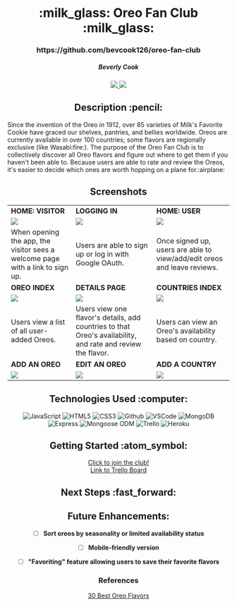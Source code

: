 <div align ="center">
<h1>:milk_glass: Oreo Fan Club :milk_glass:</h1>
<h3>https://github.com/bevcook126/oreo-fan-club</h3>
<h5>Beverly Cook</h5>
<a href="https://www.linkedin.com/in/beverly-cook-093625153/" target="_blank">
      <img src="https://img.shields.io/badge/-LinkedIn-blue?style=flat&logo=Linkedin&logoColor=white">
   </a> 
<a href="mailto:bevcook126@gmail.com" target="_blank">
      <img src="https://img.shields.io/badge/-Gmail-c14438?style=flat&logo=Gmail&logoColor=white">
   </a>
</a>
</div>

<div align = center><h2>Description :pencil:</h2></div>
Since the invention of the Oreo in 1912, over 85 varieties of Milk's Favorite Cookie have graced our shelves, pantries, and bellies worldwide. Oreos are currently available in over 100 countries; some flavors are regionally exclusive (like Wasabi:fire:). The purpose of the Oreo Fan Club is to collectively discover all Oreo flavors and figure out where to get them if you haven't been able to. Because users are able to rate and review the Oreos, it's easier to decide which ones are worth hopping on a plane for.:airplane:

<div align = center><h2>Screenshots</h2><div>

|  |  |  |
|---|---|---|
| **HOME: VISITOR** | **LOGGING IN** | **HOME: USER** |
| <img src="https://i.imgur.com/N1XCUdp.png"> | <img src="https://i.imgur.com/6pJ1oaa.png"> | <img src="https://i.imgur.com/Q55hEjk.png"> |
| When opening the app, the visitor sees a welcome page with a link to sign up. | Users are able to sign up or log in with Google OAuth. | Once signed up, users are able to view/add/edit oreos and leave reviews. |
| **OREO INDEX** | **DETAILS PAGE** | **COUNTRIES INDEX** |
| <img src="https://i.imgur.com/yKV0wvM.png"> | <img src="https://i.imgur.com/GAfP8Wt.png"> | <img src="https://i.imgur.com/P71C48M.png"> |
| Users view a list of all user-added Oreos. | Users view one flavor's details, add countries to that Oreo's availability, and rate and review the flavor. | Users can view an Oreo's availability based on country. |
| **ADD AN OREO** | **EDIT AN OREO** | **ADD A COUNTRY** |
| <img src="https://i.imgur.com/6qgkOqv.png"> | <img src="https://i.imgur.com/f5wNAZz.png"> | <img src="https://i.imgur.com/Yxu4O1G.png"><br> |



<div align = center><h2>Technologies Used :computer:</h2></div>

![JavaScript](https://img.shields.io/badge/-JavaScript-333?style=flat&logo=javascript)
![HTML5](https://img.shields.io/badge/-HTML5-333?style=flat&logo=html5)
![CSS3](https://img.shields.io/badge/-CSS-333?style=flat&logo=css3)
![Github](https://img.shields.io/badge/-GitHub-333?style=flat&logo=github)
![VSCode](https://img.shields.io/badge/-VS_Code-333?style=flat&logo=visualstudio)
![MongoDB](https://img.shields.io/badge/-MongoDB-333?style=flat&logo=mongodb)
![Express](https://img.shields.io/badge/-Express-333?style=flat&logo=express)
![Mongoose ODM](https://img.shields.io/badge/-Mongoose_ODM-333?style=flat&logo=mongodb)
![Trello](https://img.shields.io/badge/-Trello-333?style=flat&logo=trello)
![Heroku](https://img.shields.io/badge/-Heroku-333?style=flat&logo=heroku)


<div align = center><h2>Getting Started :atom_symbol:</h2></div>

[Click to join the club!](https://oreo-fan-club.herokuapp.com/)<br>
[Link to Trello Board](https://trello.com/b/uwxkp1hv/p2)<br>


<div align = center><h2>Next Steps :fast_forward:</h2></div>

## Future Enhancements:

- [ ] **Sort oreos by seasonality or limited availability status**

- [ ] **Mobile-friendly version**

- [ ] **"Favoriting" feature allowing users to save their favorite flavors**


### References

[30 Best Oreo Flavors](https://www.delish.com/food-news/g26783387/best-oreo-flavors/)

</div>